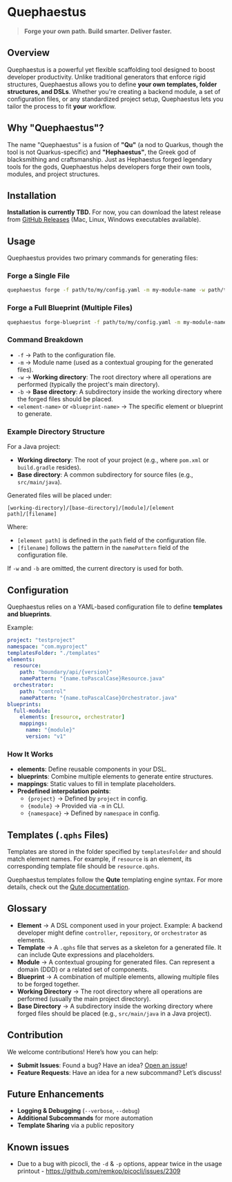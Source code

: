 # Quephaestus

> **Forge your own path. Build smarter. Deliver faster.**

## Overview

Quephaestus is a powerful yet flexible scaffolding tool designed to boost developer productivity. Unlike traditional generators that enforce rigid structures, Quephaestus allows you to define **your own templates, folder structures, and DSLs**. Whether you're creating a backend module, a set of configuration files, or any standardized project setup, Quephaestus lets you tailor the process to fit **your** workflow.

## Why "Quephaestus"?

The name "Quephaestus" is a fusion of **"Qu"** (a nod to Quarkus, though the tool is not Quarkus-specific) and **"Hephaestus"**, the Greek god of blacksmithing and craftsmanship. Just as Hephaestus forged legendary tools for the gods, Quephaestus helps developers forge their own tools, modules, and project structures.

## Installation

**Installation is currently TBD.** For now, you can download the latest release from [GitHub Releases](#) (Mac, Linux, Windows executables available).

## Usage

Quephaestus provides two primary commands for generating files:

### **Forge a Single File**

```sh
quephaestus forge -f path/to/my/config.yaml -m my-module-name -w path/to/working-directory -b path/to/base-directory my-element-name
```

### **Forge a Full Blueprint (Multiple Files)**

```sh
quephaestus forge-blueprint -f path/to/my/config.yaml -m my-module-name -w path/to/working-directory -b path/to/base-directory my-blueprint-name
```

### **Command Breakdown**

- `-f` → Path to the configuration file.
- `-m` → Module name (used as a contextual grouping for the generated files).
- `-w` → **Working directory**: The root directory where all operations are performed (typically the project's main directory).
- `-b` → **Base directory**: A subdirectory inside the working directory where the forged files should be placed.
- `<element-name>` or `<blueprint-name>` → The specific element or blueprint to generate.

### **Example Directory Structure**

For a Java project:

- **Working directory**: The root of your project (e.g., where `pom.xml` or `build.gradle` resides).
- **Base directory**: A common subdirectory for source files (e.g., `src/main/java`).

Generated files will be placed under:

```
[working-directory]/[base-directory]/[module]/[element path]/[filename]
```

Where:

- `[element path]` is defined in the `path` field of the configuration file.
- `[filename]` follows the pattern in the `namePattern` field of the configuration file.

If `-w` and `-b` are omitted, the current directory is used for both.

## Configuration

Quephaestus relies on a YAML-based configuration file to define **templates and blueprints**.

Example:

```yaml
project: "testproject"
namespace: "com.myproject"
templatesFolder: "./templates"
elements:
  resource:
    path: "boundary/api/{version}"
    namePattern: "{name.toPascalCase}Resource.java"
  orchestrator:
    path: "control"
    namePattern: "{name.toPascalCase}Orchestrator.java"
blueprints:
  full-module:
    elements: [resource, orchestrator]
    mappings:
      name: "{module}"
      version: "v1"
```

### **How It Works**

- **elements**: Define reusable components in your DSL.
- **blueprints**: Combine multiple elements to generate entire structures.
- **mappings**: Static values to fill in template placeholders.
- **Predefined interpolation points**:
    - `{project}` → Defined by `project` in config.
    - `{module}` → Provided via `-m` in CLI.
    - `{namespace}` → Defined by `namespace` in config.

## Templates (`.qphs` Files)

Templates are stored in the folder specified by `templatesFolder` and should match element names. For example, if `resource` is an element, its corresponding template file should be `resource.qphs`.

Quephaestus templates follow the **Qute** templating engine syntax. For more details, check out the [Qute documentation](https://quarkus.io/guides/qute).

## Glossary

- **Element** → A DSL component used in your project. Example: A backend developer might define `controller`, `repository`, or `orchestrator` as elements.
- **Template** → A `.qphs` file that serves as a skeleton for a generated file. It can include Qute expressions and placeholders.
- **Module** → A contextual grouping for generated files. Can represent a domain (DDD) or a related set of components.
- **Blueprint** → A combination of multiple elements, allowing multiple files to be forged together.
- **Working Directory** → The root directory where all operations are performed (usually the main project directory).
- **Base Directory** → A subdirectory inside the working directory where forged files should be placed (e.g., `src/main/java` in a Java project).

## Contribution

We welcome contributions! Here’s how you can help:

- **Submit Issues**: Found a bug? Have an idea? [Open an issue](#)!
- **Feature Requests**: Have an idea for a new subcommand? Let’s discuss!

## Future Enhancements

- **Logging & Debugging** (`--verbose`, `--debug`)
- **Additional Subcommands** for more automation
- **Template Sharing** via a public repository


##  Known issues
* Due to a bug with picocli, the `-d` & `-p` options, appear twice in the usage printout - https://github.com/remkop/picocli/issues/2309